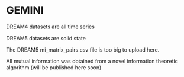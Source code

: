 # GEMINI

DREAM4 datasets are all time series

DREAM5 datasets are solid state

The DREAM5 mi_matrix_pairs.csv file is too big to upload here.

All mutual information was obtained from a novel information theoretic algorithm (will be published here soon)
